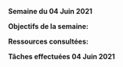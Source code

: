 **Semaine du 04 Juin 2021**

**Objectifs de la semaine:**  

**Ressources consultées:** 

**Tâches effectuées 04 Juin 2021**
